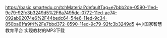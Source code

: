 https://basic.smartedu.cn/tchMaterial?defaultTag=e7bbb2de-0590-11ed-9c79-92fc3b3249d5%2F6a7495dc-0772-11ed-ac74-092ab92074e6%2F44bedc64-54e6-11ed-9c34-850ba61fa9f4%2Fe7bbd372-0590-11ed-9c79-92fc3b3249d5
中小国家智慧教育平台
实现教材的MP3下载
